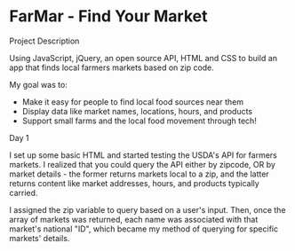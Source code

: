 # FarMar - Find Your Market

Project Description

Using JavaScript, jQuery, an open source API, HTML and CSS to build an app that finds local farmers markets based on zip code.

My goal was to:
  - Make it easy for people to find local food sources near them
  - Display data like market names, locations, hours, and products
  - Support small farms and the local food movement through tech!

Day 1

I set up some basic HTML and started testing the USDA's API for farmers markets. I realized that you could query the API either by zipcode, OR by market details - the former returns markets local to a zip, and the latter returns content like market addresses, hours, and products typically carried.

I assigned the zip variable to query based on a user's input. Then, once the array of markets was returned, each name was associated with that market's national "ID", which became my method of querying for specific markets' details.
